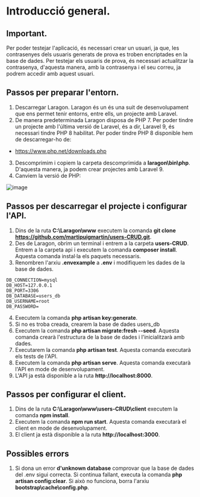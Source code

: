 # Introducció general.

## Important.

Per poder testejar l'aplicació, és necessari crear un usuari, ja que, les contrasenyes dels usuaris generats de prova es troben encriptades en la base de dades. Per testejar els usuaris de prova, és necessari actualitzar la contrasenya, d'aquesta manera, amb la contrasenya i el seu correu, ja podrem accedir amb aquest usuari.

## Passos per preparar l'entorn.

1. Descarregar Laragon. Laragon és un és una suit de desenvolupament que ens permet tenir entorns, entre ells, un projecte amb Laravel.
2. De manera predeterminada Laragon disposa de PHP 7. Per poder tindre un projecte amb l'última versió de Laravel, és a dir, Laravel 9, és necessari tindre PHP 8 habilitat. Per poder tindre PHP 8 disponible hem de descarregar-ho de:
- https://www.php.net/downloads.php
3. Descomprimim i copiem la carpeta descomprimida a **laragon\bin\php**. D'aquesta manera, ja podem crear projectes amb Laravel 9.
4. Canviem la versió de PHP:

![image](https://user-images.githubusercontent.com/104025496/182156736-32e1ca15-4ab4-4a96-8484-3f6c7036852d.png)

## Passos per descarregar el projecte i configurar l'API.

1. Dins de la ruta **C:\Laragon\www** executem la comanda **git clone https://github.com/martipuigmartin/users-CRUD.git**.
2. Des de Laragon, obrim un terminal i entrem a la carpeta **users-CRUD**. Entrem a la carpeta api i executem la comanda **composer install**. Aquesta comanda instal·la els paquets necessaris.
3. Renombren l'arxiu **.envexample** a **.env** i modifiquem les dades de la base de dades.
```
DB_CONNECTION=mysql
DB_HOST=127.0.0.1
DB_PORT=3306
DB_DATABASE=users_db
DB_USERNAME=root
DB_PASSWORD=
```
4. Executem la comanda **php artisan key:generate**.
5. Si no es troba creada, crearem la base de dades users_db
6. Executem la comanda **php artisan migrate:fresh --seed**. Aquesta comanda crearà l'estructura de la base de dades i l'inicialitzarà amb dades.
7. Executarem la comanda **php artisan test**. Aquesta comanda executarà els tests de l'API.
8. Executem la comanda **php artisan serve**. Aquesta comanda executarà l'API en mode de desenvolupament.
9. L'API ja està disponible a la ruta **http://localhost:8000**.

## Passos per configurar el client.

1. Dins de la ruta **C:\Laragon\www\users-CRUD\client** executem la comanda **npm install**.
2. Executem la comanda **npm run start**. Aquesta comanda executarà el client en mode de desenvolupament.
3. El client ja està disponible a la ruta **http://localhost:3000**.

## Possibles errors

1. Si dona un error **d'unknown database** comprovar que la base de dades del .env sigui correcta. Si continua fallant, executa la comanda **php artisan config:clear**. Si això no funciona, borra l'arxiu **bootstrap\cache\config.php**.
